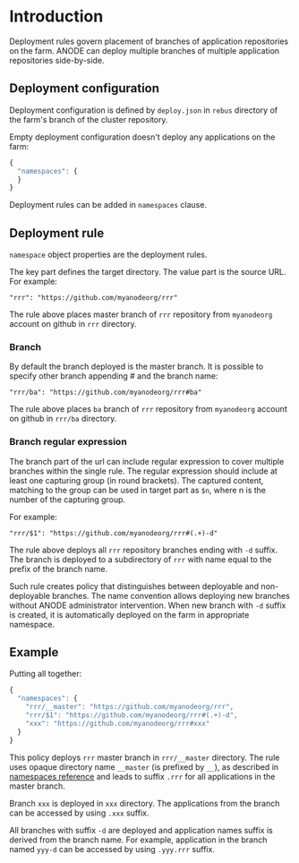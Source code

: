 # Introduction

Deployment rules govern placement of branches of application repositories on the farm. ANODE can deploy multiple branches of multiple application repositories side-by-side.

## Deployment configuration

Deployment configuration is defined by ```deploy.json``` in ```rebus``` directory of the farm's branch of the cluster repository.

Empty deployment configuration doesn't deploy any applications on the farm:

```javascript
{
  "namespaces": {
  }
}
```

Deployment rules can be added in ```namespaces``` clause.

## Deployment rule

```namespace``` object properties are the deployment rules.

The key part defines the target directory. The value part is the source URL. For example:

```
"rrr": "https://github.com/myanodeorg/rrr"
```

The rule above places master branch of ```rrr``` repository from ```myanodeorg``` account on github in ```rrr``` directory.

### Branch

By default the branch deployed is the master branch. It is possible to specify other branch appending # and the branch name:

```
"rrr/ba": "https://github.com/myanodeorg/rrr#ba"
```

The rule above places ```ba``` branch of ```rrr``` repository from ```myanodeorg``` account on github in ```rrr/ba``` directory.

### Branch regular expression

The branch part of the url can include regular expression to cover multiple branches within the single rule. The regular expression should include at least one capturing group (in round brackets). The captured content, matching to the group can be used in target part as ```$n```, where n is the number of the capturing group.

For example:

```
"rrr/$1": "https://github.com/myanodeorg/rrr#(.+)-d"
```

The rule above deploys all ```rrr``` repository branches ending with ```-d``` suffix. The branch is deployed to a subdirectory of ```rrr``` with name equal to the prefix of the branch name.

Such rule creates policy that distinguishes between deployable and non-deployable branches. The name convention allows deploying new branches without ANODE administrator intervention. When new branch with ```-d``` suffix is created, it is automatically deployed on the farm in appropriate namespace.

## Example

Putting all together:

```javascript
{
  "namespaces": {
    "rrr/__master": "https://github.com/myanodeorg/rrr",
    "rrr/$1": "https://github.com/myanodeorg/rrr#(.+)-d",
    "xxx": "https://github.com/myanodeorg/rrr#xxx"
  }
}
```

This policy deploys ```rrr``` master branch in ```rrr/__master``` directory. The rule uses opaque directory name ```__master``` (is prefixed by ```__```), as described in [namespaces reference](https://github.com/anodejs/anodejs/blob/master/docs/REFERENCE.md#application-namespace) and leads to suffix ```.rrr``` for all applications in the master branch.

Branch ```xxx``` is deployed in ```xxx``` directory. The applications from the branch can be accessed by using ```.xxx``` suffix.

All branches with suffix ```-d``` are deployed and application names suffix is derived from the branch name. For example, application in the branch named ```yyy-d``` can be accessed by using ```.yyy.rrr``` suffix.